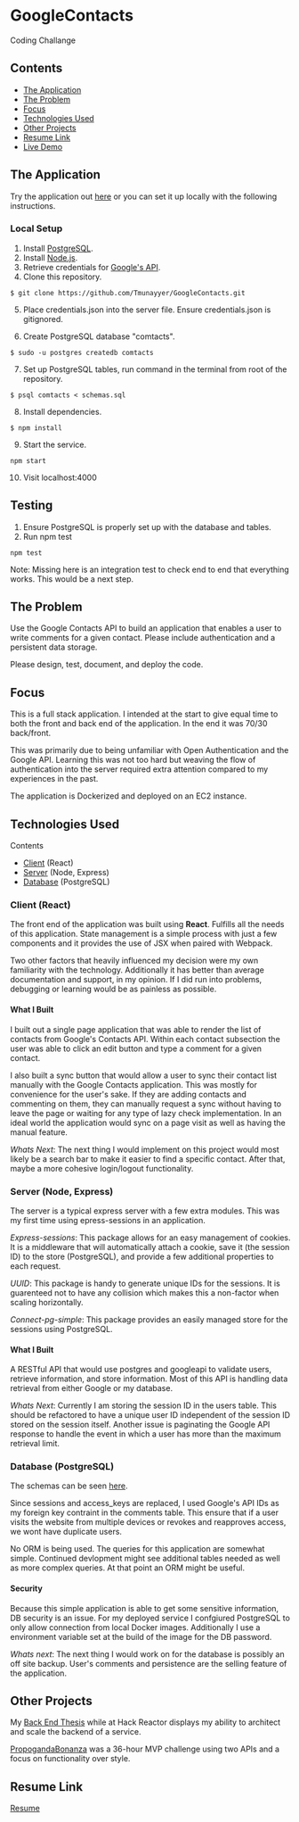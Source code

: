 # GoogleContacts

Coding Challange

## Contents

- [The Application](#the-application)
- [The Problem](#the-problem)
- [Focus](#focus)
- [Technologies Used](#technologies-used)
- [Other Projects](#other-projects)
- [Resume Link](#resume-link)
- [Live Demo](#live-demo)

## The Application

Try the application out [here](ec2-18-216-92-85.us-east-2.compute.amazonaws.com) or you can set it up locally with the following instructions.

### Local Setup

1. Install [PostgreSQL](https://www.postgresql.org/).
2. Install [Node.js](https://nodejs.org/en/).
3. Retrieve credentials for [Google's API](https://console.developers.google.com).
4. Clone this repository.

```
$ git clone https://github.com/Tmunayyer/GoogleContacts.git
```

5. Place credentials.json into the server file. Ensure credentials.json is gitignored.

6. Create PostgreSQL database "comtacts".

```
$ sudo -u postgres createdb comtacts
```

7. Set up PostgreSQL tables, run command in the terminal from root of the repository.

```
$ psql comtacts < schemas.sql
```

8. Install dependencies.

```
$ npm install
```

9. Start the service.

```
npm start
```

10. Visit localhost:4000

## Testing

1. Ensure PostgreSQL is properly set up with the database and tables.
2. Run npm test

```
npm test
```

Note: Missing here is an integration test to check end to end that everything works. This would be a next step.

## The Problem

Use the Google Contacts API to build an application that enables a user to write comments for a given contact. Please include authentication and a persistent data storage.

Please design, test, document, and deploy the code.

## Focus

This is a full stack application. I intended at the start to give equal time to both the front and back end of the application. In the end it was 70/30 back/front.

This was primarily due to being unfamiliar with Open Authentication and the Google API. Learning this was not too hard but weaving the flow of authentication into the server required extra attention compared to my experiences in the past.

The application is Dockerized and deployed on an EC2 instance.

## Technologies Used

Contents

- [Client](<#client-(react)>) (React)
- [Server](<#server-(node,-express)>) (Node, Express)
- [Database](<#database-(postgresql)>) (PostgreSQL)

### Client (React)

The front end of the application was built using **React**. Fulfills all the needs of this application. State management is a simple process with just a few components and it provides the use of JSX when paired with Webpack.

Two other factors that heavily influenced my decision were my own familiarity with the technology. Additionally it has better than average documentation and support, in my opinion. If I did run into problems, debugging or learning would be as painless as possible.

#### What I Built

I built out a single page application that was able to render the list of contacts from Google's Contacts API. Within each contact subsection the user was able to click an edit button and type a comment for a given contact.

I also built a sync button that would allow a user to sync their contact list manually with the Google Contacts application. This was mostly for convenience for the user's sake. If they are adding contacts and commenting on them, they can manually request a sync without having to leave the page or waiting for any type of lazy check implementation. In an ideal world the application would sync on a page visit as well as having the manual feature.

_Whats Next_: The next thing I would implement on this project would most likely be a search bar to make it easier to find a specific contact. After that, maybe a more cohesive login/logout functionality.

### Server (Node, Express)

The server is a typical express server with a few extra modules. This was my first time using epress-sessions in an application.

_Express-sessions_: This package allows for an easy management of cookies. It is a middleware that will automatically attach a cookie, save it (the session ID) to the store (PostgreSQL), and provide a few additional properties to each request.

_UUID_: This package is handy to generate unique IDs for the sessions. It is guarenteed not to have any collision which makes this a non-factor when scaling horizontally.

_Connect-pg-simple_: This package provides an easily managed store for the sessions using PostgreSQL.

#### What I Built

A RESTful API that would use postgres and googleapi to validate users, retrieve information, and store information. Most of this API is handling data retrieval from either Google or my database.

_Whats Next_: Currently I am storing the session ID in the users table. This should be refactored to have a unique user ID independent of the session ID stored on the session itself. Another issue is paginating the Google API response to handle the event in which a user has more than the maximum retrieval limit.

### Database (PostgreSQL)

The schemas can be seen [here](https://github.com/Tmunayyer/GoogleContacts/blob/master/schemas.sql).

Since sessions and access_keys are replaced, I used Google's API IDs as my foreign key contraint in the comments table. This ensure that if a user visits the website from multiple devices or revokes and reapproves access, we wont have duplicate users.

No ORM is being used. The queries for this application are somewhat simple. Continued devlopment might see additional tables needed as well as more complex queries. At that point an ORM might be useful.

#### Security

Because this simple application is able to get some sensitive information, DB security is an issue. For my deployed service I confgiured PostgreSQL to only allow connection from local Docker images. Additionally I use a environment variable set at the build of the image for the DB password.

_Whats next_: The next thing I would work on for the database is possibly an off site backup. User's comments and persistence are the selling feature of the application.

## Other Projects

My [Back End Thesis](https://github.com/Tmunayyer/Listing-Details-Sidebar) while at Hack Reactor displays my ability to architect and scale the backend of a service.

[PropogandaBonanza](https://github.com/Tmunayyer/propogandaBonanza) was a 36-hour MVP challenge using two APIs and a focus on functionality over style.

## Resume Link

[Resume](https://drive.google.com/file/d/1oKEIO_sYNlVbdhj42BXKSp0OlJ2tHf0a/view?usp=sharing)
